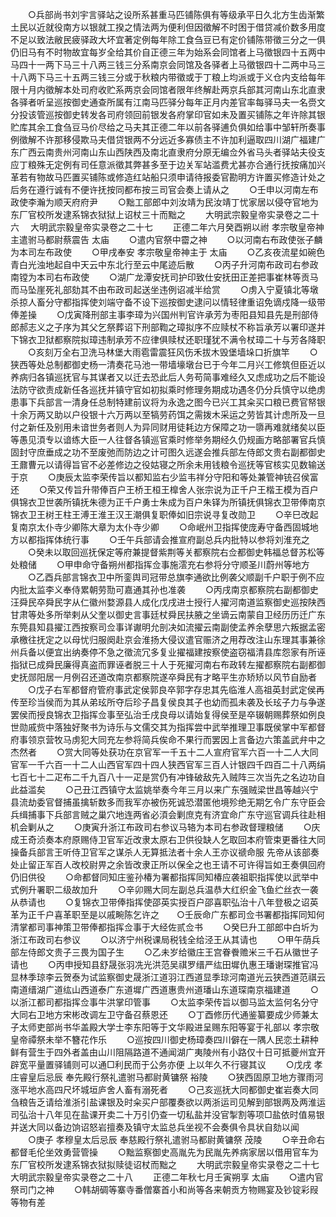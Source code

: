 <!-- { "loadSidebar": true } -->
　　○兵部尚书刘宇言驿站之设所系甚重马匹铺陈俱有等级承平日久北方生齿渐繁土民以近就役南方以银就工揆之情法两为便利但因徵解不时困于借贷减价数多用度不足以致法敝民疲驿政大坏宜著定例每年除工食刍豆已有定价铺陈带徵三分之一俱仍旧马有不时物故宜每岁全给其价自正德三年为始系会同馆者上马徵银四十五两中马四十一两下马三十八两三钱三分系南京会同馆及各驿者上马徵银四十二两中马三十八两下马三十五两三钱三分或于秋粮内带徵或于丁粮上均派或于义仓内支给每年限十月内徵解本处司府收贮系两京会同馆者限年终解赴两京兵部其河南山东北直隶各驿者听呈巡按御史通查所属有江南马匹驿分每年正月内差官率每驿马夫一名赍文分投该管巡按御史转发各司府领回前银发各府掌印官如未及置买铺陈之年许除其银贮库其余工食刍豆马价尽给之马夫其正德二年以前各驿逋负俱如给事中邹轩所奏事例徵解不许那移侵欺马夫借贷银两不分远近多寡债主不许加利逼取四川湖广福建广东广西云南贵州河南山东山西陕西及南北直隶府分原无编佥外省马头者驿站夫役支应丁粮殊无定例有司任意派徵其弊甚多至于边关军站滥费尤甚亦合通行抚按痛加兴革若有物故马匹置买铺陈或修造红站船只须申请待报委官勘明方许置买修造计处之后务在遵行诚有不便许抚按同都布按三司官会奏上请从之
　　○壬申以河南左布政使李瀚为顺天府府尹
　　○黜工部郎中刘汝靖为民汝靖丁忧家居以侵夺官地为东厂官校所发逮系锦衣狱狱上诏杖三十而黜之
　　大明武宗毅皇帝实录卷之二十六
　大明武宗毅皇帝实录卷之二十七
　　正德二年六月癸酉朔以祔  孝宗敬皇帝神主遣驸马都尉蔡震告  太庙
　　○遣内官祭中霤之神
　　○以河南右布政使张子麟为本司左布政使
　　○甲戌奉安  孝宗敬皇帝神主于  太庙
　　○乙亥夜流星如碗色青白光浊地起自中天云中东北行至云中尾迹后散
　　○丙子升河南布政司右参政南镗为本司右布政使
　　○湖广龙潭安抚司护印致仕安抚田正差把事崔林等贡马而马坠崖死礼部劾其不由布政司起送坐违例诏减半给赏
　　○虏入宁夏镇北等墩杀掠人畜分守都指挥使刘端守备不设下巡按御史逮问以情轻律重诏免谪戍降一级带俸差操
　　○戊寅降刑部主事李璋为兴国州判官许承芳为枣阳县知县先是刑部侍郎郝志义之子序为其父乞祭葬诏下刑部鞫之璋拟序不应赎杖不称旨承芳以署印遂并下锦衣卫狱都察院拟璋违制承芳不应律俱赎杖还职瑾犹不满令杖璋二十与芳各降职
　　○亥刻万全右卫洗马林堡大雨雹雷震狂风伤禾拔木毁堡墙垛口折旗竿
　　○狭西等处总制都御史杨一清奏花马池一带墙壕墩台已于今年二月兴工修筑但臣近以养病归各镇巡抚官与其谋者又以迁去恐此后人务苟简事难经久又虑成功之后不能设法防守欲责成新任各巡抚并镇守官如初拟乘时修理务期成功遇冬仍分兵慎守以绝虏患事下兵部言一清身任总制特建前议将为永逸之图今已兴工其籴买口粮已费官帑银十余万两又助以户役银十六万两以至犒劳药饵之需拨木采运之劳皆其计虑所及一旦付之新任及别用未谙世务者则人为异同财用徒耗边方保障之功一隳再难就绪矣以臣等愚见湏专以谙练大臣一人往督各镇巡官乘时修举务期经久仍规画方略部署官兵慎固封守庶垂成之功不至废弛而防边之计可图久远遂会推兵部左侍郎文贵右副都御史王鼐曹元以请得旨官不必差修边之役姑寝之所余未用钱粮令巡抚等官核实见数输送于京
　　○庚辰太监李荣传旨以都知监右少监韦祥分守阳和等处兼管神铳召侯富还
　　○荣又传旨升带俸百户王桥王桓王橰舍人张宗说为正千户王楷王模为百户俱锦衣卫世袭所镇抚朱德为正千户勇士朱成为百户朱铎为所镇抚俱锦衣卫带俸南京锦衣卫王树王柱王溥王淮王汉王潮俱复职俸如旧宗说寻复改勋卫
　　○辛巳改起复南京太仆寺少卿陈大章为太仆寺少卿
　　○命岷州卫指挥使庞寿守备西固城地方以都指挥体统行事
　　○壬午兵部请会推宣府副总兵内批特以参将刘淮充之
　　○癸未以取回巡抚保定等府兼提督紫荆等关都察院右佥都御史韩福总督苏松等处粮储
　　○甲申命守备朔州都指挥佥事施澐充右参将分守顺圣川蔚州等地方
　　○乙酉兵部言锦衣卫中所銮舆司冠带总旗李通欲比例袭父顺副千户职于例不应内批太监李义奉侍累朝劳勚可嘉通其孙也准袭
　　○丙戌南京都察院右副都御史汪舜民卒舜民字从仁徽州婺源县人成化戊戌进士授行人擢河南道监察御史巡按陕西甘肃等处多所举剌从父奎以御史言事廷杖舜民扶腋之坐谪云南蒙自卫经历历迁广东东筦县知县擢江西按察司佥事详谳明允剖决如流擢云南副使孟养余孽思六叛据孟密承檄往抚定之以母忧归服阕赴京会淮扬大侵议遣官赈济之用荐改注山东理其事兼徐州兵备以便宜出纳奏停不急之徵流冗多复业擢福建按察使盗窃福清县库怨家有所诬指狱已成舜民廉得真盗而罪诬者脱三十人于死擢河南右布政转左擢都察院右副都御史抚郧阳居一月例召还道改南京都察院遂卒舜民有才略平生亦矫矫以风节自励者
　　○戊子右军都督府管府事武定侯郭良卒郭字存忠其先临淮人高祖英封武定侯再传至珍当侯而为其从弟玹所夺后珍子昌复侯良其子也幼而孤未袭及长玹子力与争遂罢侯而授良锦衣卫指挥佥事至弘治壬戌良母以请始复得侯至是卒辍朝赐葬祭如例良世勋戚赀中落独好聚书为诗乐与文儒交其为指挥尝中武举推理卫事既侯掌中军都督府事领京营牧马虏犯大同充左参将简兵俟命不果行而罢因上言备边六策盖武弁中之杰然者
　　○赏大同等处获功在京官军一千五十二人宣府官军六百一十二人大同官军一千六百一十二人山西官军四十四人狭西官军三百人计银四千四百二十八两绢七百七十二疋布二千九百八十一疋是赏仍有冲锋破敌先入贼阵三次当先之名边功自此益滥矣
　　○己丑江西镇守太监姚举奏今年三月以来广东强贼梁世昌等越兴宁县流劫委官督捕虽擒斩数多而我军亦被伤死诚恐潜匿他境殄绝无期乞令广东守臣会兵缉捕事下兵部言贼之巢穴地连两省必湏会剿庶克有济宜命广东守巡官调兵往赴相机会剿从之
　　○庚寅升浙江布政司右参议马辂为本司右参政督理粮储
　　○庆成王奇浈奏本府原赐侍卫官军近改隶太原右卫供役缺人乞取回本府管束更番往大同操备兵部言王听侍卫官军之谋杀人无算抵法者十余人王亦议禠命服  先帝从该部奏处止留正军百人改校尉畀之余皆改隶正所以保全之也王请不可许得旨如王奏俱回府仍旧供役
　　○命都督同知庄鉴孙椿为署都指挥同知椿应袭祖职指挥使以武举中式例升署职二级故加升
　　○辛卯赐大同左副总兵温恭大红织金飞鱼纻丝衣一袭从恭请也
　　○复锦衣卫带俸指挥使邵英实授百户邵喜职弘治十八年登极之诏英革为正千户喜革职至是以戚畹陈乞许之　　○壬辰命广东都司佥书署都指挥同知何清掌都司事神策卫带俸都指挥佥事于大经佐贰佥书
　　○癸巳升工部郎中白圻为浙江布政司右参议
　　○以济宁州税课局税钱全给泾王从其请也
　　○甲午荫兵部左侍郎文贵子三畏为国子生
　　○乙未岁给徽庄王宫眷餋赡米三千石从徽世子请也
　　○丙申授知县舒晟张羽冼光洪范吴祺罗缙严纮田墀仇惠王璠谢琛推官冯显林季琼李云贺泰为试监察御史晟浙江道羽江西道显季琼河南道光云狭西道范祺云南道缙湖广道纮山西道泰广东道墀广西道惠贵州道璠山东道琛南京福建道
　　○以浙江都司都指挥佥事牛洪掌印管事
　　○太监李荣传旨以御马监太监何名分守大同右卫地方宋彬改调左卫守备召蔡恩还
　　○丁酉修历代通鉴纂要成少师兼太子太师吏部尚书华盖殿大学士李东阳等于文华殿进呈赐东阳等宴于礼部以  孝宗敬皇帝禫祭未举不簪花作乐
　　○巡按四川御史杨璋奏四川僻在一隅人民恋土耕种鲜有营生于四外者盖由山川阻隔路道不通闻湖广夷陵州有小路仅十日可抵夔州宜开辟宽平量置驿铺则可以通□利民而于公务亦便  上以年久不行寝其议
　　○戊戌  孝庄睿皇后忌辰  奉先殿行祭礼遣驸马都尉黄镛祭  裕陵
　　○狭西固原卫地方骤雨河涨平地水高四尺坏城垣庐舍人畜有溺死者
　　○己亥巡抚大同都御史崔岩奏大同刍粮告乏请给淮浙引盐课银及时籴买户部覆奏欲以两浙运司见解到部银两及两淮运司弘治十八年见在盐课开卖二十万引仍查一切私盐并没官掣割等项□盐依时值易银并送大同以备边饷诏怒岩擅奏及镇守太监总兵坐视不会奏俱令具状自劾以闻
　　○庚子  孝穆皇太后忌辰  奉慈殿行祭礼遣驸马都尉黄镛祭  茂陵
　　○辛丑命右都督毛伦坐效勇营管操
　　○黜监察御史高胤先为民胤先养病家居以借用官车为东厂官校所发逮系锦衣狱拟赎徒诏杖而黜之
　　大明武宗毅皇帝实录卷之二十七
大明武宗毅皇帝实录卷之二十八
　　正德二年秋七月壬寅朔享  太庙
　　○遣内官祭司门之神
　　○韩胡碉等寨寺番僧寨首小和尚等各来朝贡方物赐宴及钞锭彩叚等物有差
